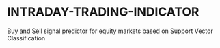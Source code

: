 # INTRADAY-TRADING-INDICATOR
Buy and Sell signal predictor for equity markets based on Support Vector Classification
